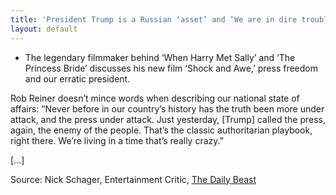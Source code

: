 ```yaml
---
title: 'President Trump is a Russian ‘asset’ and ‘We are in dire trouble’'
layout: default
---
```


- The legendary filmmaker behind ‘When Harry Met Sally’ and ‘The Princess Bride’ discusses his new film ‘Shock and Awe,’ press freedom and our erratic president.

Rob Reiner doesn’t mince words when describing our national state of affairs: “Never before in our country’s history has the truth been more under attack, and the press under attack. Just yesterday, [Trump] called the press, again, the enemy of the people. That’s the classic authoritarian playbook, right there. We’re living in a time that’s really crazy.”

[…]

Source: Nick Schager, Entertainment Critic, [The Daily Beast](https://www.thedailybeast.com/rob-reiner-president-trump-is-a-russian-asset-and-we-are-in-dire-trouble)